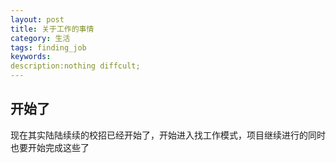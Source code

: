 ```yaml
---
layout: post
title: 关于工作的事情 
category: 生活 
tags: finding_job 
keywords: 
description:nothing diffcult; 
---
```

## 开始了

现在其实陆陆续续的校招已经开始了，开始进入找工作模式，项目继续进行的同时也要开始完成这些了
